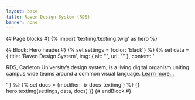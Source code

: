 ```yaml
---
layout: base
title: Raven Design System (RDS)
banner: none
---
```

{# Page blocks #}
{% import 'textimg/textimg.twig' as hero %}

{# Block: Hero header.#}
{% set settings = {color: 'black'} %}
{% set data = {
    title: 'Raven Design System',
    img: {
            alt: "",
            url: ""
    },
    content: '<p>RDS, Carleton University’s design system, is a living digital organism uniting campus wide teams around a common visual language. 
              <a href="#">Learn more…</a></p>'
    } 
%}
{% set docs = {modifier: 'b-docs-textimg'} %}
{{ hero.textimg(settings, data, docs) }}
{# endBlock #}





